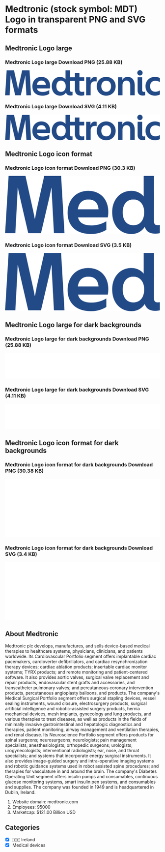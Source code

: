 # Medtronic (stock symbol: MDT) Logo in transparent PNG and SVG formats

## Medtronic Logo large

### Medtronic Logo large Download PNG (25.88 KB)

![Medtronic Logo large Download PNG (25.88 KB)](/img/orig/MDT_BIG-de22f396.png)

### Medtronic Logo large Download SVG (4.11 KB)

![Medtronic Logo large Download SVG (4.11 KB)](/img/orig/MDT_BIG-6a994809.svg)

## Medtronic Logo icon format

### Medtronic Logo icon format Download PNG (30.3 KB)

![Medtronic Logo icon format Download PNG (30.3 KB)](/img/orig/MDT-8ea4f5f3.png)

### Medtronic Logo icon format Download SVG (3.5 KB)

![Medtronic Logo icon format Download SVG (3.5 KB)](/img/orig/MDT-82320319.svg)

## Medtronic Logo large for dark backgrounds

### Medtronic Logo large for dark backgrounds Download PNG (25.88 KB)

![Medtronic Logo large for dark backgrounds Download PNG (25.88 KB)](/img/orig/MDT_BIG.D-897448d0.png)

### Medtronic Logo large for dark backgrounds Download SVG (4.11 KB)

![Medtronic Logo large for dark backgrounds Download SVG (4.11 KB)](/img/orig/MDT_BIG.D-071bb0e0.svg)

## Medtronic Logo icon format for dark backgrounds

### Medtronic Logo icon format for dark backgrounds Download PNG (30.38 KB)

![Medtronic Logo icon format for dark backgrounds Download PNG (30.38 KB)](/img/orig/MDT.D-b5e658da.png)

### Medtronic Logo icon format for dark backgrounds Download SVG (3.4 KB)

![Medtronic Logo icon format for dark backgrounds Download SVG (3.4 KB)](/img/orig/MDT.D-58dd5977.svg)

## About Medtronic

Medtronic plc develops, manufactures, and sells device-based medical therapies to healthcare systems, physicians, clinicians, and patients worldwide. Its Cardiovascular Portfolio segment offers implantable cardiac pacemakers, cardioverter defibrillators, and cardiac resynchronization therapy devices; cardiac ablation products; insertable cardiac monitor systems; TYRX products; and remote monitoring and patient-centered software. It also provides aortic valves, surgical valve replacement and repair products, endovascular stent grafts and accessories, and transcatheter pulmonary valves; and percutaneous coronary intervention products, percutaneous angioplasty balloons, and products. The company's Medical Surgical Portfolio segment offers surgical stapling devices, vessel sealing instruments, wound closure, electrosurgery products, surgical artificial intelligence and robotic-assisted surgery products, hernia mechanical devices, mesh implants, gynecology and lung products, and various therapies to treat diseases, as well as products in the fields of minimally invasive gastrointestinal and hepatologic diagnostics and therapies, patient monitoring, airway management and ventilation therapies, and renal disease. Its Neuroscience Portfolio segment offers products for spinal surgeons; neurosurgeons; neurologists; pain management specialists; anesthesiologists; orthopedic surgeons; urologists; urogynecologists; interventional radiologists; ear, nose, and throat specialists; and systems that incorporate energy surgical instruments. It also provides image-guided surgery and intra-operative imaging systems and robotic guidance systems used in robot assisted spine procedures; and therapies for vasculature in and around the brain. The company's Diabetes Operating Unit segment offers insulin pumps and consumables, continuous glucose monitoring systems, smart insulin pen systems, and consumables and supplies. The company was founded in 1949 and is headquartered in Dublin, Ireland.

1. Website domain: medtronic.com
2. Employees: 95000
3. Marketcap: $121.00 Billion USD


## Categories
- [x] 🇮🇪 Ireland
- [x] Medical devices
